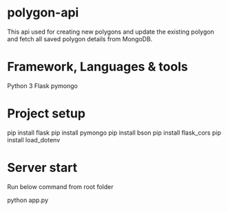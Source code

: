 # polygon-api

This api used for creating new polygons and update the existing polygon and fetch all saved polygon details from MongoDB.

# Framework, Languages & tools

Python 3
Flask
pymongo

# Project setup

pip install flask
pip install pymongo
pip install bson
pip install flask_cors
pip install load_dotenv

# Server start

Run below command from root folder

python app.py